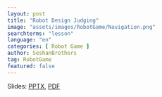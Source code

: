 ```yaml
---
layout: post
title: "Robot Design Judging"
image: "assets/images/RobotGame/Navigation.png"
searchterms: "lesson"
language: "en"
categories: [ Robot Game ]
author: SeshanBrothers
tag: RobotGame
featured: false
---
```




Slides: <a href="/translations/en-us/RobotGame/RobotDesignJudging.pptx">PPTX</a>, <a href="/translations/en-us/RobotGame/RobotDesignJudging.pdf">PDF </a>
